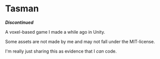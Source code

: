 # Tasman
 ***Discontinued***
 
 A voxel-based game I made a while ago in Unity.
 
Some assets are not made by me and may not fall under the MIT-license.

I'm really just sharing this as evidence that I *can* code.
